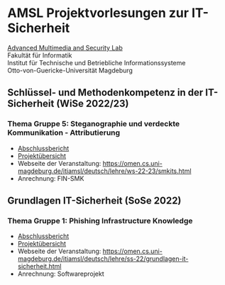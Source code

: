# AMSL Projektvorlesungen zur IT-Sicherheit
[Advanced Multimedia and Security Lab](https://omen.cs.uni-magdeburg.de/itiamsl/)  
Fakultät für Informatik  
Institut für Technische und Betriebliche Informationssysteme  
Otto-von-Guericke-Universität Magdeburg
## Schlüssel- und Methodenkompetenz in der IT-Sicherheit (WiSe 2022/23)
### Thema Gruppe 5: **Steganographie und verdeckte Kommunikation - Attributierung**
- [Abschlussbericht](./SMKITS5/smkits5-stegodetect.pdf)
- [Projektübersicht](./SMKITS5/README.md)
- Webseite der Veranstaltung: https://omen.cs.uni-magdeburg.de/itiamsl/deutsch/lehre/ws-22-23/smkits.html
- Anrechnung: FIN-SMK

## Grundlagen IT-Sicherheit (SoSe 2022)
### Thema Gruppe 1: **Phishing Infrastructure Knowledge**
- [Abschlussbericht](./GITS1/gits1-phishinginfrastructureknowledge.pdf)
- [Projektübersicht](./GITS1/README.md)
- Webseite der Veranstaltung: https://omen.cs.uni-magdeburg.de/itiamsl/deutsch/lehre/ss-22/grundlagen-it-sicherheit.html
- Anrechnung: Softwareprojekt
